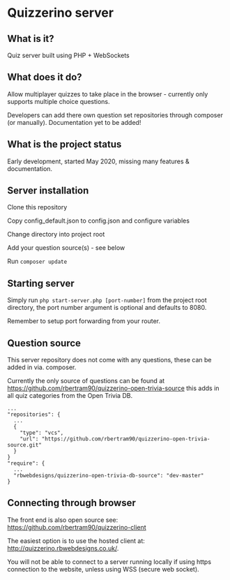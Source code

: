 # Quizzerino server

## What is it?
Quiz server built using PHP + WebSockets

## What does it do?
Allow multiplayer quizzes to take place in the browser - currently only supports multiple choice questions.

Developers can add there own question set repositories through composer (or manually). Documentation yet to be added!

## What is the project status
Early development, started May 2020, missing many features & documentation.

## Server installation
Clone this repository

Copy config_default.json to config.json and configure variables

Change directory into project root

Add your question source(s) - see below

Run `composer update`

## Starting server
Simply run `php start-server.php [port-number]` from the project root directory, the port number argument is optional
and defaults to 8080.

Remember to setup port forwarding from your router.

## Question source
This server repository does not come with any questions, these can be added in via. composer.

Currently the only source of questions can be found at https://github.com/rbertram90/quizzerino-open-trivia-source
this adds in all quiz categories from the Open Trivia DB.

```
...
"repositories": {
  ...
  {
    "type": "vcs",
    "url": "https://github.com/rbertram90/quizzerino-open-trivia-source.git"
  }
}
"require": {
  ...
  "rbwebdesigns/quizzerino-open-trivia-db-source": "dev-master"
}
```

## Connecting through browser
The front end is also open source see: https://github.com/rbertram90/quizzerino-client

The easiest option is to use the hosted client at: http://quizzerino.rbwebdesigns.co.uk/.

You will not be able to connect to a server running locally if using https connection to the website,
unless using WSS (secure web socket).
